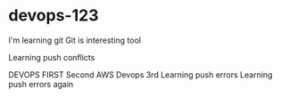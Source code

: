 # devops-123
I'm learning git
Git is interesting tool

Learning push conflicts

DEVOPS FIRST
Second AWS
Devops 3rd
Learning push errors
Learning push errors again
